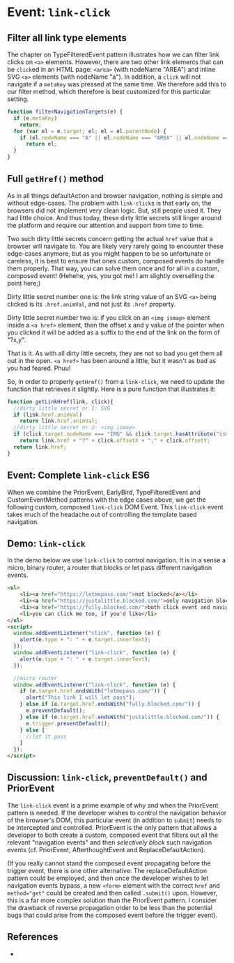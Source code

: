 # Event: `link-click`

## Filter all link type elements

The chapter on TypeFilteredEvent pattern illustrates how we can filter link clicks on `<a>` elements.
However, there are two other link elements that can be `click`ed in an HTML page:
`<area>` (with nodeName "AREA") and inline SVG `<a>` elements (with nodeName "a").
In addition, a `click` will not navigate if a `metaKey` was pressed at the same time.
We therefore add this to our filter method, which therefore is best customized for this 
particular setting.

```javascript
function filterNavigationTargets(e) {
  if (e.metaKey)
    return;
  for (var el = e.target; el; el = el.parentNode) {
    if (el.nodeName === "A" || el.nodeName === "AREA" || el.nodeName === "a")
      return el;
  }
}                            
```

## Full `getHref()` method

As in all things defaultAction and browser navigation, nothing is simple and without edge-cases.
The problem with `link-click`s is that early on, the browsers did not implement very clean logic.
But, still people used it. They had little choice. And thus today, these dirty little secrets still
linger around the platform and require our attention and support from time to time.

Two such dirty little secrets concern getting the actual `href` value that a browser will navigate to.
You are likely very rarely going to encounter these edge-cases anymore, but as you might happen to be so
unfortunate or careless, it is best to ensure that ones custom, composed events do handle them properly.
That way, you can solve them once and for all in a custom, composed event! (Hehehe, yes, you got me! 
I am slightly overselling the point here;)

Dirty little secret number one is: the link string value of an SVG `<a>` being clicked is 
its `.href.animVal`, and not just its `.href` property.

Dirty little secret number two is: if you click on an `<img ismap>` element inside a `<a href>` element,
then the offset x and y value of the pointer when you clicked it will be added as a suffix to the end
of the link on the form of "?x,y".

That is it. As with all dirty little secrets, they are not so bad you get them all out in the open.
`<a href>` has been around a little, but it wasn't as bad as you had feared. Phuu!

So, in order to properly `getHref()` from a `link-click`, we need to update the function that retrieves 
it slightly. Here is a pure function that illustrates it:

```javascript
function getLinkHref(link, click){
  //dirty little secret nr 1: SVG
  if (link.href.animVal) 
    return link.href.animVal;    
  //dirty little secret nr 2: <img ismap>
  if (click.target.nodeName === "IMG" && click.target.hasAttribute("ismap"))
    return link.href + "?" + click.offsetX + "," + click.offsetY;        
  return link.href;
}
```

## Event: Complete `link-click` ES6

When we combine the PriorEvent, EarlyBird, TypeFilteredEvent and CustomEventMethod patterns with the
edge cases above, we get the following custom, composed `link-click` DOM Event.
This `link-click` event takes much of the headache out of controlling the template based navigation.

<script src="https://cdn.jsdelivr.net/npm/joievents@1.0.0/src/webcomps/PrettyPrinter.js"></script>
<pretty-printer href="https://raw.githubusercontent.com/orstavik/JoiEvents/master/src/browse/link-click.js"></pretty-printer>

## Demo: `link-click` 

In the demo below we use `link-click` to control navigation. It is in a sense a micro, binary router, 
a router that blocks or let pass different navigation events.

```html
<ul>
    <li><a href="https://letmepass.com/">not blocked</a></li>
    <li><a href="https://justalittle.blocked.com/">only navigation blocked</a></li>
    <li><a href="https://fully.blocked.com/">both click event and navigation blocked</a></li>
    <li>you can click me too, if you'd like</li>
</ul>
<script>
  window.addEventListener("click", function (e) {
    alert(e.type + ": " + e.target.innerText);
  });
  window.addEventListener("link-click", function (e) {
    alert(e.type + ": " + e.target.innerText);
  });

  //micro router
  window.addEventListener("link-click", function (e) {
    if (e.target.href.endsWith("letmepass.com/")) {
      alert("This link I will let pass");
    } else if (e.target.href.endsWith("fully.blocked.com/")) {
      e.preventDefault();
    } else if (e.target.href.endsWith("justalittle.blocked.com/")) {
      e.trigger.preventDefault();
    } else {
      //let it pass
    }
  });
</script>
```

## Discussion: `link-click`, `preventDefault()` and PriorEvent

The `link-click` event is a prime example of why and when the PriorEvent pattern is needed.
If the developer wishes to control the navigation behavior of the browser's DOM, this particular event 
(in addition to `submit`) needs to be intercepted and controlled.
PriorEvent is the only pattern that allows a developer to both create a custom, composed event that 
filters out all the relevant "navigation events" and then *selectively block* such navigation events
(cf. PriorEvent, AfterthoughtEvent and ReplaceDefaultAction).

(If you really cannot stand the composed event propagating before the trigger event, 
there is one other alternative: The replaceDefaultAction pattern could be employed, 
and then once the developer wishes to let navigation events bypass, a new `<form>` element with 
the correct `href` and `method="get"` could be created and then called `.submit()` upon. 
However, this is a far more complex solution than the PriorEvent pattern.
I consider the drawback of reverse propagation order to be less than the potential bugs that could 
arise from the composed event before the trigger event).




## References

 * 